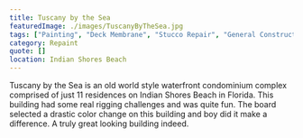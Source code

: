 ```yaml
---
title: Tuscany by the Sea
featuredImage: ./images/TuscanyByTheSea.jpg
tags: ["Painting", "Deck Membrane", "Stucco Repair", "General Construction Repairs", "Multi-Unit Residential"]
category: Repaint
quote: []
location: Indian Shores Beach
---
```


Tuscany by the Sea is an old world style waterfront condominium complex comprised of just 11 residences on Indian Shores Beach in Florida. This building had some real rigging challenges and was quite fun.  The board selected a drastic color change on this building and boy did it make a difference.  A truly great looking building indeed.
